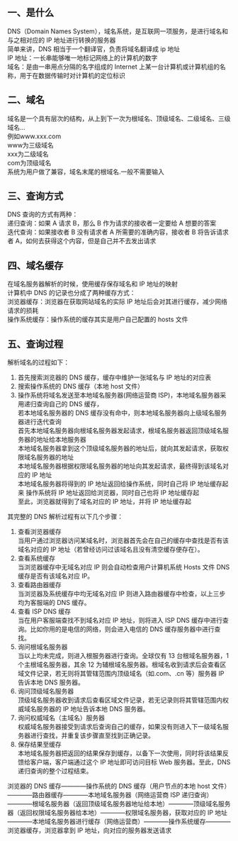 ## 一、是什么

DNS（Domain Names System），域名系统，是互联网一项服务，是进行域名和与之相对应的 IP 地址进行转换的服务器  
简单来讲，DNS 相当于一个翻译官，负责将域名翻译成 ip 地址  
IP 地址：一长串能够唯一地标记网络上的计算机的数字  
域名：是由一串用点分隔的名字组成的 Internet 上某一台计算机或计算机组的名称，用于在数据传输时对计算机的定位标识

## 二、域名

域名是一个具有层次的结构，从上到下一次为根域名、顶级域名、二级域名、三级域名...  
例如www.xxx.com  
www为三级域名  
xxx为二级域名  
com为顶级域名  
系统为用户做了兼容，域名末尾的根域名.一般不需要输入

## 三、查询方式

DNS 查询的方式有两种：  
递归查询：如果 A 请求 B，那么 B 作为请求的接收者一定要给 A 想要的答案  
迭代查询：如果接收者 B 没有请求者 A 所需要的准确内容，接收者 B 将告诉请求者 A，如何去获得这个内容，但是自己并不去发出请求

## 四、域名缓存

在域名服务器解析的时候，使用缓存保存域名和 IP 地址的映射  
计算机中 DNS 的记录也分成了两种缓存方式：  
浏览器缓存：浏览器在获取网站域名的实际 IP 地址后会对其进行缓存，减少网络请求的损耗  
操作系统缓存：操作系统的缓存其实是用户自己配置的 hosts 文件

## 五、查询过程

解析域名的过程如下：

1. 首先搜索浏览器的 DNS 缓存，缓存中维护一张域名与 IP 地址的对应表
2. 搜索操作系统的 DNS 缓存（本地 host 文件）
3. 操作系统将域名发送至本地域名服务器(网络运营商 ISP)，本地域名服务器采用递归查询自己的 DNS 缓存，  
   若本地域名服务器的 DNS 缓存没有命中，则本地域名服务器向上级域名服务器进行迭代查询  
    首先本地域名服务器向根域名服务器发起请求，根域名服务器返回顶级域名服务器的地址给本地服务器  
    本地域名服务器拿到这个顶级域名服务器的地址后，就向其发起请求，获取权限域名服务器的地址  
    本地域名服务器根据权限域名服务器的地址向其发起请求，最终得到该域名对应的 IP 地址  
   本地域名服务器将得到的 IP 地址返回给操作系统，同时自己将 IP 地址缓存起来
   操作系统将 IP 地址返回给浏览器，同时自己也将 IP 地址缓存起  
   至此，浏览器就得到了域名对应的 IP 地址，并将 IP 地址缓存起

其完整的 DNS 解析过程有以下几个步骤：

1. 查看浏览器缓存  
   当用户通过浏览器访问某域名时，浏览器首先会在自己的缓存中查找是否有该域名对应的 IP 地址（若曾经访问过该域名且没有清空缓存便存在）。
2. 查看系统缓存  
   当浏览器缓存中无域名对应 IP 则会自动检查用户计算机系统 Hosts 文件 DNS 缓存是否有该域名对应 IP。
3. 查看路由器缓存  
   当浏览器及系统缓存中均无域名对应 IP 则进入路由器缓存中检查，以上三步均为客服端的 DNS 缓存。
4. 查看 ISP DNS 缓存  
   当在用户客服端查找不到域名对应 IP 地址，则将进入 ISP DNS 缓存中进行查询。比如你用的是电信的网络，则会进入电信的 DNS 缓存服务器中进行查找。
5. 询问根域名服务器  
   当以上均未完成，则进入根服务器进行查询。全球仅有 13 台根域名服务器，1 个主根域名服务器，其余 12 为辅根域名服务器。根域名收到请求后会查看区域文件记录，若无则将其管辖范围内顶级域名（如.com、.cn 等）服务器 IP 告诉本地 DNS 服务器。
6. 询问顶级域名服务器  
   顶级域名服务器收到请求后查看区域文件记录，若无记录则将其管辖范围内权威域名服务器的 IP 地址告诉本地 DNS 服务器。
7. 询问权威域名（主域名）服务器  
   权威域名服务器接受到请求后查询自己的缓存，如果没有则进入下一级域名服务器进行查找，并重复该步骤直至找到正确记录。
8. 保存结果至缓存  
   本地域名服务器把返回的结果保存到缓存，以备下一次使用，同时将该结果反馈给客户端，客户端通过这个 IP 地址即可访问目标 Web 服务器。至此，DNS 递归查询的整个过程结束。

浏览器的 DNS 缓存————操作系统的 DNS 缓存（用户节点的本地 host 文件）————路由器缓存————本地域名服务器（网络运营商 ISP 递归查询）————根域名服务器（返回顶级域名服务器地址给本地）————顶级域名服务器（返回权限域名服务器给本地）————权限域名服务器，获取对应的 IP 地址————本地域名服务器进行缓存（网络运营商）————操作系统缓存————浏览器缓存，浏览器拿到 IP 地址，向对应的服务器发送请求
